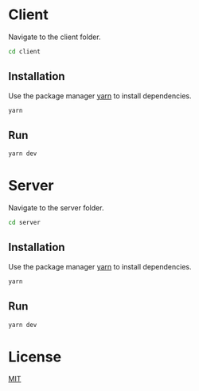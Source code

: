 # Client
Navigate to the client folder.
```bash
cd client
```

## Installation

Use the package manager [yarn](https://yarnpkg.com/) to install dependencies.

```bash
yarn
```

## Run

```bash
yarn dev
```

# Server
Navigate to the server folder.
```bash
cd server
```

## Installation

Use the package manager [yarn](https://yarnpkg.com/) to install dependencies.

```bash
yarn
```

## Run

```bash
yarn dev
```

# License
[MIT](https://choosealicense.com/licenses/mit/)